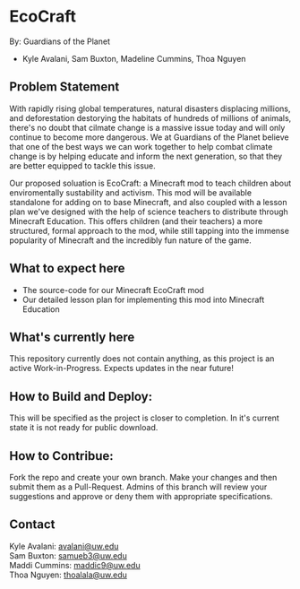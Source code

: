 # EcoCraft
By: Guardians of the Planet
- Kyle Avalani, Sam Buxton, Madeline Cummins, Thoa Nguyen

## Problem Statement
With rapidly rising global temperatures, natural disasters displacing millions, and deforestation destorying the habitats of hundreds of millions of animals, there's no doubt that cilmate change is a massive issue today and will only continue to become more dangerous. We at Guardians of the Planet believe that one of the best ways we can work together to help combat climate change is by helping educate and inform the next generation, so that they are better equipped to tackle this issue.

Our proposed soluation is EcoCraft: a Minecraft mod to teach children about enviromentally sustability and activism. This mod will be available standalone for adding on to base Minecraft, and also coupled with a lesson plan we've designed with the help of science teachers to distribute through Minecraft Education. This offers children (and their teachers) a more structured, formal approach to the mod, while still tapping into the immense popularity of Minecraft and the incredibly fun nature of the game.

## What to expect here
* The source-code for our Minecraft EcoCraft mod
* Our detailed lesson plan for implementing this mod into Minecraft Education

## What's currently here
This repository currently does not contain anything, as this project is an active Work-in-Progress. Expects updates in the near future!

## How to Build and Deploy:

This will be specified as the project is closer to completion. In it's current state it is not ready for public download. 

## How to Contribue:

Fork the repo and create your own branch. Make your changes and then submit them as a Pull-Request. Admins of this branch will review your suggestions and approve or deny them with appropriate specifications. 

## Contact
Kyle Avalani: avalani@uw.edu  
Sam Buxton: samueb3@uw.edu  
Maddi Cummins: maddic9@uw.edu  
Thoa Nguyen: thoalala@uw.edu 
